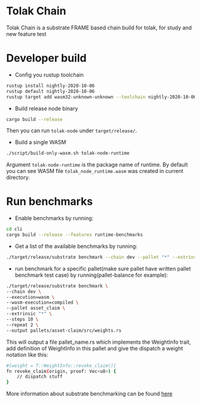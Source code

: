 # Tolak Chain

Tolak Chain is a substrate FRAME based chain build for tolak, for study and new feature test


# Developer build

 - Config you rustup toolchain

 ```sh
rustup install nightly-2020-10-06
rustup default nightly-2020-10-06
rustup target add wasm32-unknown-unknown --toolchain nightly-2020-10-06
 ```

 - Build release node binary
 
```sh
cargo build --release
```

Then you can run ```tolak-node``` under ```target/release/```.

 - Build a single WASM

 ```sh
 ./script/build-only-wasm.sh tolak-node-runtime
 ```

 Argument ```tolak-node-runtime``` is the package name of runtime. By default you 
 can see WASM file ```tolak_node_runtime.wasm``` was created in current directory.

# Run benchmarks

 - Enable benchmarks by running:

 ```sh
cd cli
cargo build --release --features runtime-benchmarks
 ```

 - Get a list of the available benchmarks by running:

```sh
./target/release/substrate benchmark --chain dev --pallet "*" --extrinsic "*" --repeat 0
```

 - run benchmark for a specific pallet(make sure pallet have written pallet benchmark test case) by running(pallet-balance for example):

 ```sh
./target/release/substrate benchmark \
--chain dev \
--execution=wasm \
--wasm-execution=compiled \
--pallet asset_claim \
--extrinsic "*" \
--steps 10 \
--repeat 2 \
--output pallets/asset-claim/src/weights.rs
```

This will output a file pallet_name.rs which implements the WeightInfo trait, add definition of WeightInfo in this pallet and give the dispatch a weight notation like this:

```sh
#[weight = T::WeightInfo::revoke_claim()]
fn revoke_claim(origin, proof: Vec<u8>) {
    // dispatch stuff
}
```

More information about substrate benchmarking can be found [here](https://github.com/paritytech/substrate/tree/master/frame/benchmarking)
